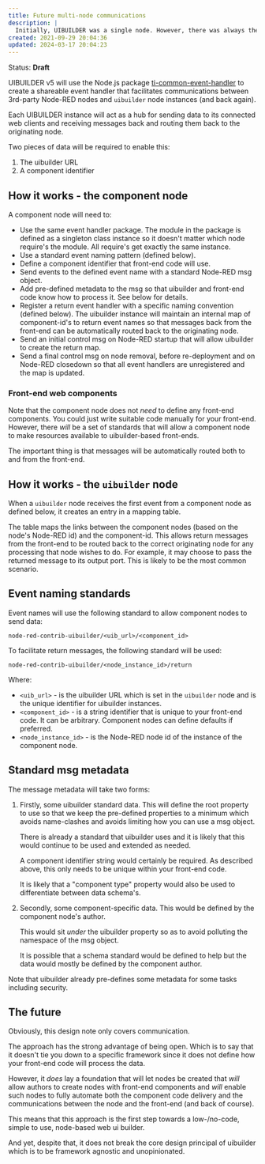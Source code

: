 ```yaml
---
title: Future multi-node communications
description: |
  Initially, UIBUILDER was a single node. However, there was always the intent to offer wider communications from other packages and nodes to UIBUILDER-based front-end's. This document lays out a proposal for how that may happen.
created: 2021-09-29 20:04:36
updated: 2024-03-17 20:04:23
---
```


Status: **Draft**

UIBUILDER v5 will use the Node.js package [ti-common-event-handler](https://github.com/TotallyInformation/ti-common-event-handler) to create a shareable event handler
that facilitates communications between 3rd-party Node-RED nodes and `uibuilder` node instances (and back again).

Each UIBUILDER instance will act as a hub for sending data to its connected web clients and receiving messages back and routing them back to the originating node.

Two pieces of data will be required to enable this:

1. The uibuilder URL
2. A component identifier

## How it works - the component node

A component node will need to:

* Use the same event handler package. The module in the package is defined as a singleton class instance so it doesn't matter which node require's the module. All require's get exactly the same instance.
* Use a standard event naming pattern (defined below).
* Define a component identifier that front-end code will use.
* Send events to the defined event name with a standard Node-RED msg object.
* Add pre-defined metadata to the msg so that uibuilder and front-end code know how to process it. See below for details.
* Register a return event handler with a specific naming convention (defined below).
  The uibuilder instance will maintain an internal map of component-id's to return event names so that messages back from the front-end can be automatically routed back to the originating node.
* Send an initial control msg on Node-RED startup that will allow uibuilder to create the return map.
* Send a final control msg on node removal, before re-deployment and on Node-RED closedown so that all event handlers are unregistered and the map is updated.

### Front-end web components

Note that the component node does not _need_ to define any front-end components. You could just write suitable code manually for your front-end. 
However, there _will_ be a set of standards that will allow a component node to make resources available to uibuilder-based front-ends. 

The important thing is that messages will be automatically routed both to and from the front-end.

## How it works - the `uibuilder` node

When a `uibuilder` node receives the first event from a component node as defined below, it creates an entry in a mapping table.

The table maps the links between the component nodes (based on the node's Node-RED id) and the component-id. 
This allows return messages from the front-end to be routed back to the correct originating node for any processing that node wishes to do. 
For example, it may choose to pass the returned message to its output port. This is likely to be the most common scenario.

## Event naming standards

Event names will use the following standard to allow component nodes to send data:

```
node-red-contrib-uibuilder/<uib_url>/<component_id>
```

To facilitate return messages, the following standard will be used:

```
node-red-contrib-uibuilder/<node_instance_id>/return
```

Where:

* `<uib_url>` - is the uibuilder URL which is set in the `uibuilder` node and is the unique identifier for uibuilder instances.
* `<component_id>` - is a string identifier that is unique to your front-end code. It can be arbitrary. Component nodes can define defaults if preferred.
* `<node_instance_id>` - is the Node-RED node id of the instance of the component node.

## Standard msg metadata

The message metadata will take two forms:

1. Firstly, some uibuilder standard data. This will define the root property to use so that we keep the pre-defined properties to a minimum which avoids name-clashes and avoids limiting how you can use a msg object.
   
   There is already a standard that uibuilder uses and it is likely that this would continue to be used and extended as needed.

   A component identifier string would certainly be required. As described above, this only needs to be unique within your front-end code.

   It is likely that a "component type" property would also be used to differentiate between data schema's. 

2. Secondly, some component-specific data. This would be defined by the component node's author.
   
   This would sit _under_ the uibuilder property so as to avoid polluting the namespace of the msg object.

   It is possible that a schema standard would be defined to help but the data would mostly be defined by the component author.

Note that uibuilder already pre-defines some metadata for some tasks including security.

## The future

Obviously, this design note only covers communication. 

The approach has the strong advantage of being open. Which is to say that it doesn't tie you down to a specific framework since it does not define how your
front-end code will process the data.

However, it _does_ lay a foundation that will let nodes be created that _will_ allow authors to create nodes with front-end components and _will_ enable such nodes to fully automate both the component code delivery and the communications between the node and the front-end (and back of course).

This means that this approach is the first step towards a low-/no-code, simple to use, node-based web ui builder.

And yet, despite that, it does not break the core design principal of uibuilder which is to be framework agnostic and unopinionated.
